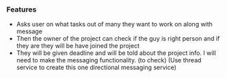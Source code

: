 ### Features
- Asks user on what tasks out of many they want to work on along with message 
- Then the owner of the project can check if the guy is right person and if they are they will be have joined the project
- They will be given deadline and will be told about the project info. I will need to make the messaging functionality. (to check)
(Use thread service to create this one directional messaging service)

